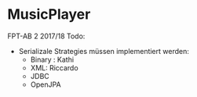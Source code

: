 ﻿# MusicPlayer
FPT-AB 2 2017/18
Todo:
  - Serializale Strategies müssen implementiert werden:
	- Binary : Kathi
	- XML: Riccardo
	- JDBC
	- OpenJPA
